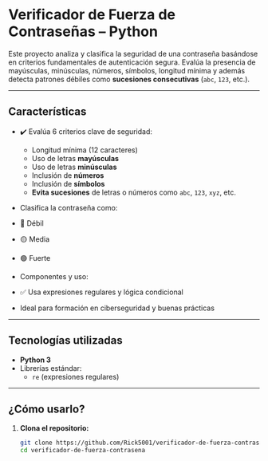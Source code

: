 #  Verificador de Fuerza de Contraseñas – Python

Este proyecto analiza y clasifica la seguridad de una contraseña basándose en criterios fundamentales de autenticación segura. Evalúa la presencia de mayúsculas, minúsculas, números, símbolos, longitud mínima y además detecta patrones débiles como **sucesiones consecutivas** (`abc`, `123`, etc.).

---

##  Características

- ✔️ Evalúa 6 criterios clave de seguridad:
  - Longitud mínima (12 caracteres)
  - Uso de letras **mayúsculas**
  - Uso de letras **minúsculas**
  - Inclusión de **números**
  - Inclusión de **símbolos**
  - **Evita sucesiones** de letras o números como `abc`, `123`, `xyz`, etc.
    
-  Clasifica la contraseña como:
  - 🔴 Débil
  - 🟡 Media
  - 🟢 Fuerte

-  Componentes y uso:
- ✅ Usa expresiones regulares y lógica condicional
-  Ideal para formación en ciberseguridad y buenas prácticas

---

##  Tecnologías utilizadas

- **Python 3**
- Librerías estándar:
  - `re` (expresiones regulares)

---

##  ¿Cómo usarlo?

1. **Clona el repositorio:**

   ```bash
   git clone https://github.com/Rick5001/verificador-de-fuerza-contrasena.git
   cd verificador-de-fuerza-contrasena
